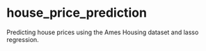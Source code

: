 # house_price_prediction
 
 Predicting house prices using the Ames Housing dataset and lasso regression.
